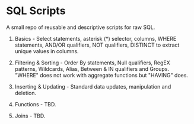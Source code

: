 # SQL Scripts
A small repo of reusable and descriptive scripts for raw SQL.

1. Basics - Select statements, asterisk (*) selector, columns, WHERE statements, AND/OR qualifiers, NOT qualifiers, DISTINCT to extract unique values in columns.

2. Filtering & Sorting - Order By statements, Null qualifiers, RegEX patterns, Wildcards, Alias, Between & IN qualifiers and Groups. "WHERE" does not work with aggregate functions but "HAVING" does.

3. Inserting & Updating - Standard data updates, manipulation and deletion.

4. Functions - TBD.

5. Joins - TBD.